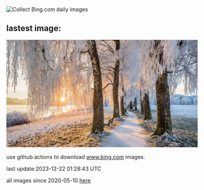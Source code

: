 ![Collect Bing.com daily images](https://github.com/counter2015/bing-daily-images/workflows/Collect%20Bing.com%20daily%20images/badge.svg)
## lastest image:
![](images/BavarianSolstice.jpg)

use github actions to download www.bing.com images.

last update:2023-12-22 01:28:43 UTC

all images since 2020-05-10 [here](https://github.com/counter2015/bing-daily-images/tree/master/images) 
